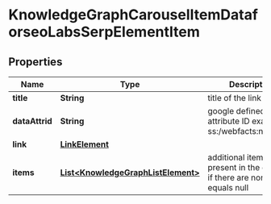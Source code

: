 

# KnowledgeGraphCarouselItemDataforseoLabsSerpElementItem


## Properties

| Name | Type | Description | Notes |
|------------ | ------------- | ------------- | -------------|
|**title** | **String** | title of the link |  [optional] |
|**dataAttrid** | **String** | google defined data attribute ID example: ss:/webfacts:net_worth |  [optional] |
|**link** | [**LinkElement**](LinkElement.md) |  |  [optional] |
|**items** | [**List&lt;KnowledgeGraphListElement&gt;**](KnowledgeGraphListElement.md) | additional items present in the element if there are none, equals null |  [optional] |



